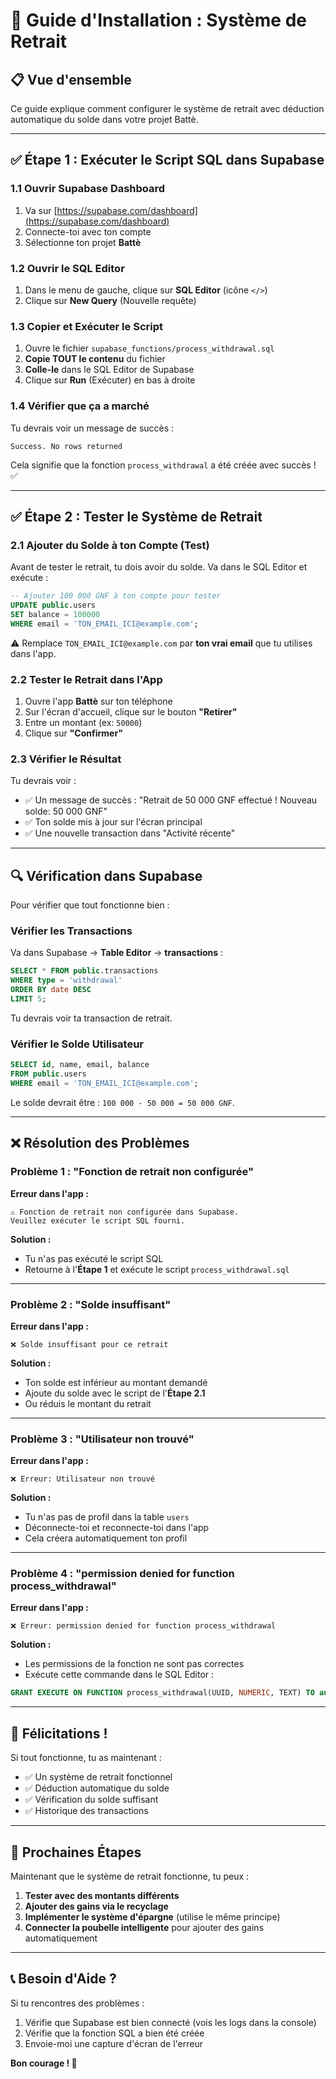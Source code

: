 # 🔧 Guide d'Installation : Système de Retrait

## 📋 Vue d'ensemble

Ce guide explique comment configurer le système de retrait avec déduction automatique du solde dans votre projet Battè.

---

## ✅ Étape 1 : Exécuter le Script SQL dans Supabase

### 1.1 Ouvrir Supabase Dashboard

1. Va sur [https://supabase.com/dashboard](https://supabase.com/dashboard)
2. Connecte-toi avec ton compte
3. Sélectionne ton projet **Battè**

### 1.2 Ouvrir le SQL Editor

1. Dans le menu de gauche, clique sur **SQL Editor** (icône `</>`)
2. Clique sur **New Query** (Nouvelle requête)

### 1.3 Copier et Exécuter le Script

1. Ouvre le fichier `supabase_functions/process_withdrawal.sql`
2. **Copie TOUT le contenu** du fichier
3. **Colle-le** dans le SQL Editor de Supabase
4. Clique sur **Run** (Exécuter) en bas à droite

### 1.4 Vérifier que ça a marché

Tu devrais voir un message de succès :

```
Success. No rows returned
```

Cela signifie que la fonction `process_withdrawal` a été créée avec succès ! ✅

---

## ✅ Étape 2 : Tester le Système de Retrait

### 2.1 Ajouter du Solde à ton Compte (Test)

Avant de tester le retrait, tu dois avoir du solde. Va dans le SQL Editor et exécute :

```sql
-- Ajouter 100 000 GNF à ton compte pour tester
UPDATE public.users
SET balance = 100000
WHERE email = 'TON_EMAIL_ICI@example.com';
```

⚠️ Remplace `TON_EMAIL_ICI@example.com` par **ton vrai email** que tu utilises dans l'app.

### 2.2 Tester le Retrait dans l'App

1. Ouvre l'app **Battè** sur ton téléphone
2. Sur l'écran d'accueil, clique sur le bouton **"Retirer"**
3. Entre un montant (ex: `50000`)
4. Clique sur **"Confirmer"**

### 2.3 Vérifier le Résultat

Tu devrais voir :
- ✅ Un message de succès : "Retrait de 50 000 GNF effectué ! Nouveau solde: 50 000 GNF"
- ✅ Ton solde mis à jour sur l'écran principal
- ✅ Une nouvelle transaction dans "Activité récente"

---

## 🔍 Vérification dans Supabase

Pour vérifier que tout fonctionne bien :

### Vérifier les Transactions

Va dans Supabase → **Table Editor** → **transactions** :

```sql
SELECT * FROM public.transactions
WHERE type = 'withdrawal'
ORDER BY date DESC
LIMIT 5;
```

Tu devrais voir ta transaction de retrait.

### Vérifier le Solde Utilisateur

```sql
SELECT id, name, email, balance
FROM public.users
WHERE email = 'TON_EMAIL_ICI@example.com';
```

Le solde devrait être : `100 000 - 50 000 = 50 000 GNF`.

---

## ❌ Résolution des Problèmes

### Problème 1 : "Fonction de retrait non configurée"

**Erreur dans l'app :**
```
⚠️ Fonction de retrait non configurée dans Supabase.
Veuillez exécuter le script SQL fourni.
```

**Solution :**
- Tu n'as pas exécuté le script SQL
- Retourne à l'**Étape 1** et exécute le script `process_withdrawal.sql`

---

### Problème 2 : "Solde insuffisant"

**Erreur dans l'app :**
```
❌ Solde insuffisant pour ce retrait
```

**Solution :**
- Ton solde est inférieur au montant demandé
- Ajoute du solde avec le script de l'**Étape 2.1**
- Ou réduis le montant du retrait

---

### Problème 3 : "Utilisateur non trouvé"

**Erreur dans l'app :**
```
❌ Erreur: Utilisateur non trouvé
```

**Solution :**
- Tu n'as pas de profil dans la table `users`
- Déconnecte-toi et reconnecte-toi dans l'app
- Cela créera automatiquement ton profil

---

### Problème 4 : "permission denied for function process_withdrawal"

**Erreur dans l'app :**
```
❌ Erreur: permission denied for function process_withdrawal
```

**Solution :**
- Les permissions de la fonction ne sont pas correctes
- Exécute cette commande dans le SQL Editor :

```sql
GRANT EXECUTE ON FUNCTION process_withdrawal(UUID, NUMERIC, TEXT) TO authenticated;
```

---

## 🎉 Félicitations !

Si tout fonctionne, tu as maintenant :
- ✅ Un système de retrait fonctionnel
- ✅ Déduction automatique du solde
- ✅ Vérification du solde suffisant
- ✅ Historique des transactions

---

## 🚀 Prochaines Étapes

Maintenant que le système de retrait fonctionne, tu peux :

1. **Tester avec des montants différents**
2. **Ajouter des gains via le recyclage**
3. **Implémenter le système d'épargne** (utilise le même principe)
4. **Connecter la poubelle intelligente** pour ajouter des gains automatiquement

---

## 📞 Besoin d'Aide ?

Si tu rencontres des problèmes :
1. Vérifie que Supabase est bien connecté (vois les logs dans la console)
2. Vérifie que la fonction SQL a bien été créée
3. Envoie-moi une capture d'écran de l'erreur

**Bon courage ! 🎯**


